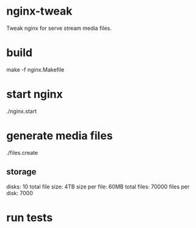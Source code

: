 # nginx-tweak #
Tweak nginx for serve stream media files.

# build #

make -f nginx.Makefile

# start nginx #

./nginx.start

# generate media files #

./files.create

## storage ##

disks: 10
total file size: 4TB
size per file: 60MB
total files: 70000
files per disk: 7000

# run tests #
